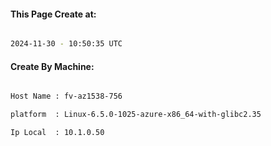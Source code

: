 
   
#### This Page Create at:

```bash

2024-11-30 - 10:50:35 UTC

```

#### Create By Machine:

```bash

Host Name : fv-az1538-756

platform  : Linux-6.5.0-1025-azure-x86_64-with-glibc2.35

Ip Local  : 10.1.0.50

```

